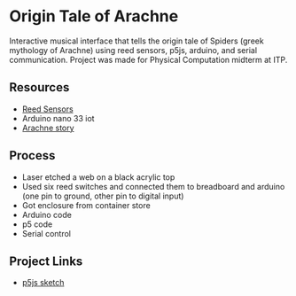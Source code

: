 # Origin Tale of Arachne

Interactive musical interface that tells the origin tale of Spiders (greek mythology of Arachne) using reed sensors, p5js, arduino, and serial communication.  Project was made for Physical Computation midterm at ITP.

## Resources
* [Reed Sensors](https://learn.sparkfun.com/tutorials/reed-switch-hookup-guide/all)
* Arduino nano 33 iot
* [Arachne story](https://www.youtube.com/watch?v=XvUHcsZOhJ8)

## Process
* Laser etched a web on a black acrylic top
* Used six reed switches and connected them to breadboard and arduino (one pin to ground, other pin to digital input)
* Got enclosure from container store
* Arduino code
* p5 code
* Serial control

## Project Links
* [p5js sketch](https://editor.p5js.org/cyberwitch666/sketches/RL4e1Yc53)
